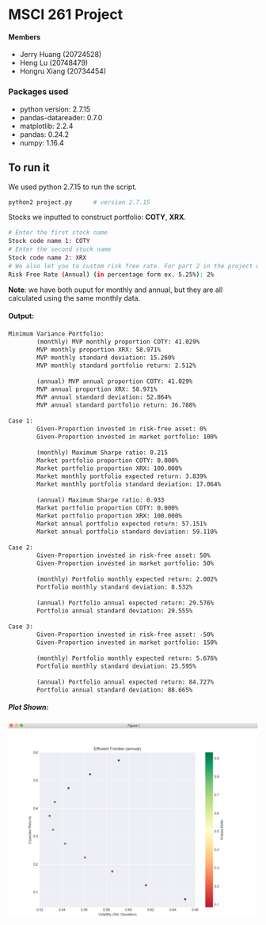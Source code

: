 # MSCI 261 Project
#### Members
- Jerry Huang (20724528)
- Heng Lu (20748479)
- Hongru Xiang (20734454)


### Packages used
- python version: 2.7.15
- pandas-datareader: 0.7.0
- matplotlib: 2.2.4
- pandas: 0.24.2
- numpy: 1.16.4

## To run it
We used python 2.7.15 to run the script.
```bash
python2 project.py      # version 2.7.15
```
Stocks we inputted to construct portfolio: __COTY__, __XRX__.
```bash
# Enter the first stock name
Stock code name 1: COTY
# Enter the second stock name
Stock code name 2: XRX  
# We also let you to custom risk free rate. For part 2 in the project ouline enter 2%
Risk Free Rate (Annual) (in percentage form ex. 5.25%): 2%
``` 
__Note__: we have both ouput for monthly and annual, but they are all calculated using the same monthly data.
#### Output:
```
Minimum Variance Portfolio: 
        (monthly) MVP monthly proportion COTY: 41.029%
        MVP monthly proportion XRX: 58.971%
        MVP monthly standard deviation: 15.260%
        MVP monthly standard portfolio return: 2.512%

        (annual) MVP annual proportion COTY: 41.029%
        MVP annual proportion XRX: 58.971%
        MVP annual standard deviation: 52.864%
        MVP annual standard portfolio return: 36.788%

Case 1: 
        Given-Proportion invested in risk-free asset: 0%
        Given-Proportion invested in market portfolio: 100%

        (monthly) Maximum Sharpe ratio: 0.215
        Market portfolio proportion COTY: 0.000%
        Market portfolio proportion XRX: 100.000%
        Market monthly portfolio expected return: 3.839%
        Market monthly portfolio standard deviation: 17.064%

        (annual) Maximum Sharpe ratio: 0.933
        Market portfolio proportion COTY: 0.000%
        Market portfolio proportion XRX: 100.000%
        Market annual portfolio expected return: 57.151%
        Market annual portfolio standard deviation: 59.110%

Case 2: 
        Given-Proportion invested in risk-free asset: 50%
        Given-Proportion invested in market portfolio: 50%

        (monthly) Portfolio monthly expected return: 2.002%
        Portfolio monthly standard deviation: 8.532%

        (annual) Portfolio annual expected return: 29.576%
        Portfolio annual standard deviation: 29.555%

Case 3: 
        Given-Proportion invested in risk-free asset: -50%
        Given-Proportion invested in market portfolio: 150%

        (monthly) Portfolio monthly expected return: 5.676%
        Portfolio monthly standard deviation: 25.595%

        (annual) Portfolio annual expected return: 84.727%
        Portfolio annual standard deviation: 88.665%
```

##### Plot Shown:
![Alt text](./pics/plot.png)